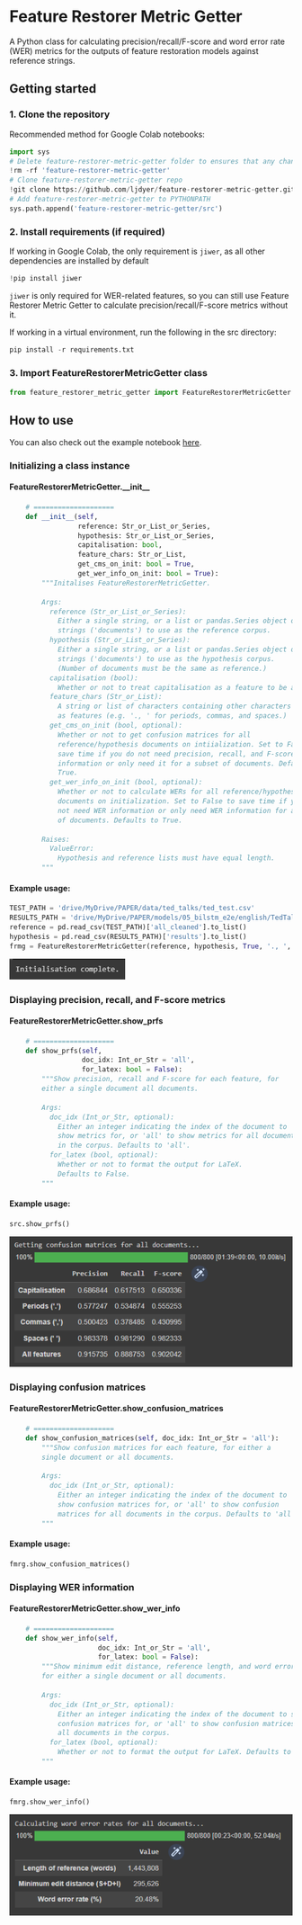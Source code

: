 # Feature Restorer Metric Getter

A Python class for calculating precision/recall/F-score and word error rate (WER) metrics for the outputs of feature restoration models against reference strings.

## Getting started

### 1. Clone the repository

Recommended method for Google Colab notebooks:

```python
import sys
# Delete feature-restorer-metric-getter folder to ensures that any changes to the repo are reflected
!rm -rf 'feature-restorer-metric-getter'
# Clone feature-restorer-metric-getter repo
!git clone https://github.com/ljdyer/feature-restorer-metric-getter.git
# Add feature-restorer-metric-getter to PYTHONPATH
sys.path.append('feature-restorer-metric-getter/src')
```

### 2. Install requirements (if required)

If working in Google Colab, the only requirement is `jiwer`, as all other dependencies are installed by default

```python
!pip install jiwer
```

`jiwer` is only required for WER-related features, so you can still use Feature Restorer Metric Getter to calculate precision/recall/F-score metrics without it.

If working in a virtual environment, run the following in the src directory:

```python
pip install -r requirements.txt
```

### 3. Import FeatureRestorerMetricGetter class

```python
from feature_restorer_metric_getter import FeatureRestorerMetricGetter
```

## How to use

You can also check out the example notebook [here](FeatureRestorerMetricGetter_Example.ipynb).

### Initializing a class instance

#### FeatureRestorerMetricGetter.\_\_init\_\_

```python
    # ====================
    def __init__(self,
                 reference: Str_or_List_or_Series,
                 hypothesis: Str_or_List_or_Series,
                 capitalisation: bool,
                 feature_chars: Str_or_List,
                 get_cms_on_init: bool = True,
                 get_wer_info_on_init: bool = True):
        """Initalises FeatureRestorerMetricGetter.

        Args:
          reference (Str_or_List_or_Series):
            Either a single string, or a list or pandas.Series object of
            strings ('documents') to use as the reference corpus.
          hypothesis (Str_or_List_or_Series):
            Either a single string, or a list or pandas.Series object of
            strings ('documents') to use as the hypothesis corpus.
            (Number of documents must be the same as reference.)
          capitalisation (bool):
            Whether or not to treat capitalisation as a feature to be assessed.
          feature_chars (Str_or_List):
            A string or list of characters containing other characters to treat
            as features (e.g. '., ' for periods, commas, and spaces.)
          get_cms_on_init (bool, optional):
            Whether or not to get confusion matrices for all
            reference/hypothesis documents on intiialization. Set to False to
            save time if you do not need precision, recall, and F-score
            information or only need it for a subset of documents. Defaults to
            True.
          get_wer_info_on_init (bool, optional):
            Whether or not to calculate WERs for all reference/hypothesis
            documents on initialization. Set to False to save time if you do
            not need WER information or only need WER information for a subset
            of documents. Defaults to True.

        Raises:
          ValueError:
            Hypothesis and reference lists must have equal length.
        """
```

#### Example usage:

```python
TEST_PATH = 'drive/MyDrive/PAPER/data/ted_talks/ted_test.csv'
RESULTS_PATH = 'drive/MyDrive/PAPER/models/05_bilstm_e2e/english/TedTalks/results.csv'
reference = pd.read_csv(TEST_PATH)['all_cleaned'].to_list()
hypothesis = pd.read_csv(RESULTS_PATH)['results'].to_list()
frmg = FeatureRestorerMetricGetter(reference, hypothesis, True, '., ', False, False)
```

<img src="readme-img/init.PNG"></img>

### Displaying precision, recall, and F-score metrics

#### FeatureRestorerMetricGetter.show_prfs

```python
    # ====================
    def show_prfs(self,
                  doc_idx: Int_or_Str = 'all',
                  for_latex: bool = False):
        """Show precision, recall and F-score for each feature, for
        either a single document all documents.

        Args:
          doc_idx (Int_or_Str, optional):
            Either an integer indicating the index of the document to
            show metrics for, or 'all' to show metrics for all documents
            in the corpus. Defaults to 'all'.
          for_latex (bool, optional):
            Whether or not to format the output for LaTeX.
            Defaults to False.
        """
```

#### Example usage:

```python
src.show_prfs()
```

<img src="readme-img/show_prfs.PNG"></img>

### Displaying confusion matrices

#### FeatureRestorerMetricGetter.show_confusion_matrices

```python
    # ====================
    def show_confusion_matrices(self, doc_idx: Int_or_Str = 'all'):
        """Show confusion matrices for each feature, for either a
        single document or all documents.

        Args:
          doc_idx (Int_or_Str, optional):
            Either an integer indicating the index of the document to
            show confusion matrices for, or 'all' to show confusion
            matrices for all documents in the corpus. Defaults to 'all'.
        """
```

#### Example usage:

```python
fmrg.show_confusion_matrices()
```

### Displaying WER information

#### FeatureRestorerMetricGetter.show_wer_info

```python
    # ====================
    def show_wer_info(self,
                      doc_idx: Int_or_Str = 'all',
                      for_latex: bool = False):
        """Show minimum edit distance, reference length, and word error rate
        for either a single document or all documents.

        Args:
          doc_idx (Int_or_Str, optional):
            Either an integer indicating the index of the document to show
            confusion matrices for, or 'all' to show confusion matrices for
            all documents in the corpus.
          for_latex (bool, optional):
            Whether or not to format the output for LaTeX. Defaults to False.
        """
```

#### Example usage:

```python
fmrg.show_wer_info()
```

<img src="readme-img/show_wer.PNG"></img>

